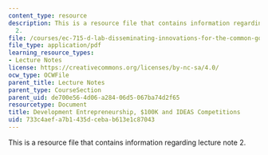 ```yaml
---
content_type: resource
description: This is a resource file that contains information regarding lecture note
  2.
file: /courses/ec-715-d-lab-disseminating-innovations-for-the-common-good-spring-2007/733c4aefa7b1435dcebab613e1c87043_MITEC_715S07_notes02.pdf
file_type: application/pdf
learning_resource_types:
- Lecture Notes
license: https://creativecommons.org/licenses/by-nc-sa/4.0/
ocw_type: OCWFile
parent_title: Lecture Notes
parent_type: CourseSection
parent_uid: de700e56-4d06-a284-06d5-067ba74d2f65
resourcetype: Document
title: Development Entrepreneurship, $100K and IDEAS Competitions
uid: 733c4aef-a7b1-435d-ceba-b613e1c87043
---
```

This is a resource file that contains information regarding lecture note 2.
